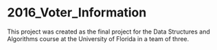 # 2016_Voter_Information

This project was created as the final project for the Data Structures and Algorithms course at the University of Florida in a team of three. 
